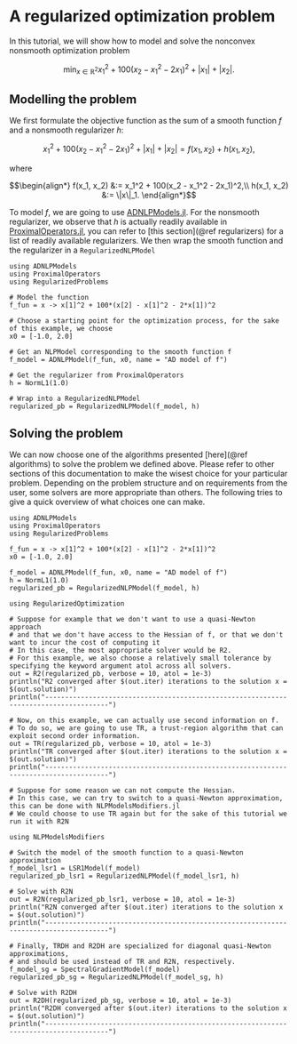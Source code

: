 # A regularized optimization problem

In this tutorial, we will show how to model and solve the nonconvex nonsmooth optimization problem
```math
  \min_{x \in \mathbb{R}^2} x_1^2 + 100(x_2 - x_1^2 - 2x_1)^2 + |x_1| + |x_2|.
```

## Modelling the problem
We first formulate the objective function as the sum of a smooth function $f$ and a nonsmooth regularizer $h$:
```math
  x_1^2 + 100(x_2 - x_1^2 - 2x_1)^2 + |x_1| + |x_2| = f(x_1, x_2) + h(x_1, x_2),
```
where 
```math
\begin{align*}
f(x_1, x_2) &:= x_1^2 + 100(x_2 - x_1^2 - 2x_1)^2,\\
h(x_1, x_2) &:= \|x\|_1.
\end{align*}
``` 
To model $f$, we are going to use [ADNLPModels.jl](https://github.com/JuliaSmoothOptimizers/ADNLPModels.jl).
For the nonsmooth regularizer, we observe that $h$ is actually readily available in [ProximalOperators.jl](https://github.com/JuliaFirstOrder/ProximalOperators.jl), you can refer to [this section](@ref regularizers) for a list of readily available regularizers.
We then wrap the smooth function and the regularizer in a `RegularizedNLPModel`

```@example
using ADNLPModels
using ProximalOperators
using RegularizedProblems

# Model the function
f_fun = x -> x[1]^2 + 100*(x[2] - x[1]^2 - 2*x[1])^2

# Choose a starting point for the optimization process, for the sake of this example, we choose
x0 = [-1.0, 2.0]

# Get an NLPModel corresponding to the smooth function f
f_model = ADNLPModel(f_fun, x0, name = "AD model of f") 

# Get the regularizer from ProximalOperators
h = NormL1(1.0)

# Wrap into a RegularizedNLPModel
regularized_pb = RegularizedNLPModel(f_model, h)
```

## Solving the problem
We can now choose one of the algorithms presented [here](@ref algorithms) to solve the problem we defined above.
Please refer to other sections of this documentation to make the wisest choice for your particular problem.
Depending on the problem structure and on requirements from the user, some solvers are more appropriate than others.
The following tries to give a quick overview of what choices one can make.
```@example
using ADNLPModels
using ProximalOperators
using RegularizedProblems

f_fun = x -> x[1]^2 + 100*(x[2] - x[1]^2 - 2*x[1])^2
x0 = [-1.0, 2.0]

f_model = ADNLPModel(f_fun, x0, name = "AD model of f") 
h = NormL1(1.0)
regularized_pb = RegularizedNLPModel(f_model, h)

using RegularizedOptimization

# Suppose for example that we don't want to use a quasi-Newton approach
# and that we don't have access to the Hessian of f, or that we don't want to incur the cost of computing it
# In this case, the most appropriate solver would be R2.
# For this example, we also choose a relatively small tolerance by specifying the keyword argument atol across all solvers.
out = R2(regularized_pb, verbose = 10, atol = 1e-3)
println("R2 converged after $(out.iter) iterations to the solution x = $(out.solution)")
println("--------------------------------------------------------------------------------------")

# Now, on this example, we can actually use second information on f. 
# To do so, we are going to use TR, a trust-region algorithm that can exploit second order information.
out = TR(regularized_pb, verbose = 10, atol = 1e-3)
println("TR converged after $(out.iter) iterations to the solution x = $(out.solution)")
println("--------------------------------------------------------------------------------------")

# Suppose for some reason we can not compute the Hessian. 
# In this case, we can try to switch to a quasi-Newton approximation, this can be done with NLPModelsModifiers.jl
# We could choose to use TR again but for the sake of this tutorial we run it with R2N

using NLPModelsModifiers

# Switch the model of the smooth function to a quasi-Newton approximation
f_model_lsr1 = LSR1Model(f_model)
regularized_pb_lsr1 = RegularizedNLPModel(f_model_lsr1, h)

# Solve with R2N
out = R2N(regularized_pb_lsr1, verbose = 10, atol = 1e-3)
println("R2N converged after $(out.iter) iterations to the solution x = $(out.solution)")
println("--------------------------------------------------------------------------------------")

# Finally, TRDH and R2DH are specialized for diagonal quasi-Newton approximations,
# and should be used instead of TR and R2N, respectively.
f_model_sg = SpectralGradientModel(f_model)
regularized_pb_sg = RegularizedNLPModel(f_model_sg, h)

# Solve with R2DH
out = R2DH(regularized_pb_sg, verbose = 10, atol = 1e-3)
println("R2DH converged after $(out.iter) iterations to the solution x = $(out.solution)")
println("--------------------------------------------------------------------------------------")

```
